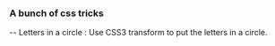 ### A bunch of css tricks

-- Letters in a circle : Use CSS3 transform to put the letters in a circle.